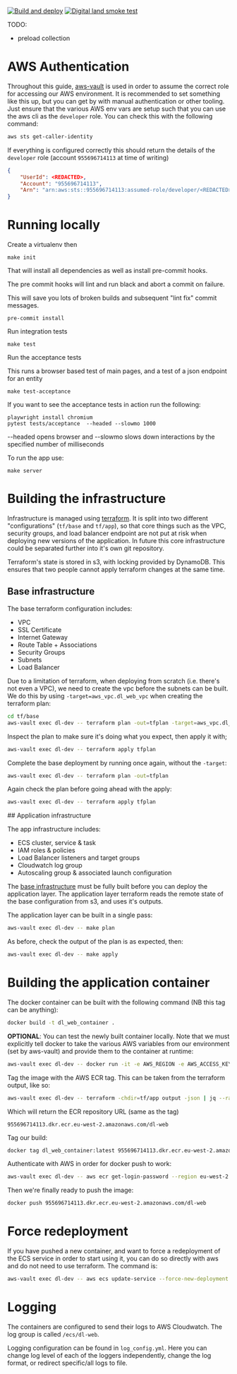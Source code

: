 [![Build and deploy](https://github.com/digital-land/digital-land.info/actions/workflows/continuous-integration.yml/badge.svg)](https://github.com/digital-land/digital-land.info/actions/)
[![Digital land smoke test](https://github.com/digital-land/smoke-test/actions/workflows/smoke-test.yml/badge.svg)](https://github.com/digital-land/smoke-test/actions/)

TODO:
 - preload collection
# AWS Authentication

Throughout this guide, [aws-vault](https://github.com/99designs/aws-vault) is used in order to assume the correct role for accessing our AWS environment. It is recommended to set something like this up, but you can get by with manual authentication or other tooling. Just ensure that the various AWS env vars are setup such that you can use the aws cli as the `developer` role. You can check this with the following command:

```bash
aws sts get-caller-identity
```

If everything is configured correctly this should return the details of the `developer` role (account `955696714113` at time of writing)

```json
{
    "UserId": <REDACTED>,
    "Account": "955696714113",
    "Arn": "arn:aws:sts::955696714113:assumed-role/developer/<REDACTED>"
}
```

# Running locally

Create a virtualenv then

```
make init
```

That will install all dependencies as well as install pre-commit hooks.

The pre commit hooks will lint and run black and abort a commit on failure.

This will save you lots of broken builds and subsequent "lint fix" commit messages.

```
pre-commit install
```

Run integration tests

```
make test
```

Run the acceptance tests

This runs a browser based test of main pages, and a test of a json endpoint for an entity

```
make test-acceptance
```

If you want to see the acceptance tests in action run the following:

```
playwright install chromium
pytest tests/acceptance  --headed --slowmo 1000
```

--headed opens browser and --slowmo slows down interactions by the specified number of milliseconds


To run the app use:

```
make server
```


# Building the infrastructure

Infrastructure is managed using [terraform](https://www.terraform.io/). It is split into two different "configurations" (`tf/base` and `tf/app`), so that core things such as the VPC, security groups, and load balancer endpoint are not put at risk when deploying new versions of the application. In future this core infrastructure could be separated further into it's own git repository.

Terraform's state is stored in s3, with locking provided by DynamoDB. This ensures that two people cannot apply terraform changes at the same time.

## Base infrastructure

The base terraform configuration includes:
 - VPC
 - SSL Certificate
 - Internet Gateway
 - Route Table + Associations
 - Security Groups
 - Subnets
 - Load Balancer

Due to a limitation of terraform, when deploying from scratch (i.e. there's not even a VPC), we need to create the vpc before the subnets can be built. We do this by using `-target=aws_vpc.dl_web_vpc` when creating the terraform plan:

```bash
cd tf/base
aws-vault exec dl-dev -- terraform plan -out=tfplan -target=aws_vpc.dl_web_vpc
```

Inspect the plan to make sure it's doing what you expect, then apply it with;

```bash
aws-vault exec dl-dev -- terraform apply tfplan
```

Complete the base deployment by running once again, without the `-target`:

```bash
aws-vault exec dl-dev -- terraform plan -out=tfplan
```

Again check the plan before going ahead with the apply:

```bash
aws-vault exec dl-dev -- terraform apply tfplan
```


## Application infrastructure

The app infrastructure includes:
 - ECS cluster, service & task
 - IAM roles & policies
 - Load Balancer listeners and target groups
 - Cloudwatch log group
 - Autoscaling group & associated launch configuration

The [base infrastructure](#base-infrastructure) must be fully built before you can deploy the application layer. The application layer terraform reads the remote state of the base configuration from s3, and uses it's outputs.

The application layer can be built in a single pass:

```bash
aws-vault exec dl-dev -- make plan
```

As before, check the output of the plan is as expected, then:

```bash
aws-vault exec dl-dev -- make apply
```


# Building the application container

The docker container can be built with the following command (NB this tag can be anything):

```bash
docker build -t dl_web_container .
```

**OPTIONAL**: You can test the newly built container locally. Note that we must explicitly tell docker to take the various AWS variables from our environment (set by aws-vault) and provide them to the container at runtime:

```bash
aws-vault exec dl-dev -- docker run -it -e AWS_REGION -e AWS_ACCESS_KEY_ID -e AWS_SESSION_TOKEN -e AWS_SECRET_ACCESS_KEY -p80:80 dl_web_container
```

Tag the image with the AWS ECR tag. This can be taken from the terraform output, like so:

```bash
aws-vault exec dl-dev -- terraform -chdir=tf/app output -json | jq --raw-output '.ecr_repository.value'
```

Which will return the ECR repository URL (same as the tag)

```
955696714113.dkr.ecr.eu-west-2.amazonaws.com/dl-web
```

Tag our build:

```bash
docker tag dl_web_container:latest 955696714113.dkr.ecr.eu-west-2.amazonaws.com/dl-web:latest
```

Authenticate with AWS in order for docker push to work:

```bash
aws-vault exec dl-dev -- aws ecr get-login-password --region eu-west-2 | docker login --username AWS --password-stdin 955696714113.dkr.ecr.eu-west-2.amazonaws.com
```

Then we're finally ready to push the image:

```bash
docker push 955696714113.dkr.ecr.eu-west-2.amazonaws.com/dl-web
```

# Force redeployment

If you have pushed a new container, and want to force a redeployment of the ECS service in order to start using it, you can do so directly with aws and do not need to use terraform. The command is:

```bash
aws-vault exec dl-dev -- aws ecs update-service --force-new-deployment --service dl-web-service --cluster dl-web-cluster
```

# Logging

The containers are configured to send their logs to AWS Cloudwatch. The log group is called `/ecs/dl-web`.

Logging configuration can be found in `log_config.yml`. Here you can change log level of each of the loggers independently, change the log format, or redirect specific/all logs to file.
